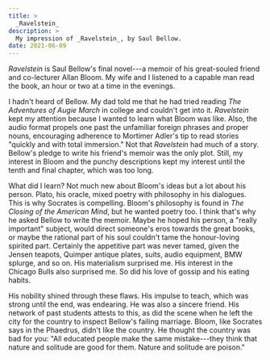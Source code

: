 ```yaml
---
title: >
  _Ravelstein_
description: >
  My impression of _Ravelstein_, by Saul Bellow.
date: 2021-06-09
---
```


_Ravelstein_ is Saul Bellow's final novel---a memoir of his great-souled friend and co-lecturer Allan Bloom. My wife and I listened to a capable man read the book, an hour or two at a time in the evenings.

I hadn't heard of Bellow. My dad told me that he had tried reading _The Adventures of Augie March_ in college and couldn't get into it. _Ravelstein_ kept my attention because I wanted to learn what Bloom was like. Also, the audio format propels one past the unfamiliar foreign phrases and proper nouns, encouraging adherence to Mortimer Adler's tip to read stories "quickly and with total immersion." Not that _Ravelstein_ had much of a story. Bellow's pledge to write his friend's memoir was the only plot. Still, my interest in Bloom and the punchy descriptions kept my interest until the tenth and final chapter, which was too long.

What did I learn? Not much new about Bloom's ideas but a lot about his person. Plato, his oracle, mixed poetry with philosophy in his dialogues. This is why Socrates is compelling. Bloom's philosophy is found in _The Closing of the American Mind_, but he wanted poetry too. I think that's why he asked Bellow to write the memoir. Maybe he hoped his person, a "really important" subject, would direct someone's eros towards the great books, or maybe the rational part of his soul couldn't tame the honour-loving spirited part. Certainly the appetitive part was never tamed, given the Jensen teapots, Quimper antique plates, suits, audio equipment, BMW splurge, and so on. His materialism surprised me. His interest in the Chicago Bulls also surprised me. So did his love of gossip and his eating habits.

His nobility shined through these flaws. His impulse to teach, which was strong until the end, was endearing. He was also a sincere friend. His network of past students attests to this, as did the scene when he left the city for the country to inspect Bellow's failing marriage. Bloom, like Socrates says in the Phaedrus, didn't like the country. He thought the country was bad for you: "All educated people make the same mistake---they think that nature and solitude are good for them. Nature and solitude are poison."
